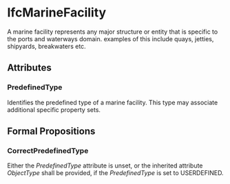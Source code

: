 # IfcMarineFacility

A marine facility represents any major structure or entity that is specific to the ports and waterways domain. examples of this include quays, jetties, shipyards, breakwaters etc.
<!-- end of short definition -->


## Attributes

### PredefinedType
Identifies the predefined type of a marine facility. This type may associate additional specific property sets.

## Formal Propositions

### CorrectPredefinedType
Either the _PredefinedType_ attribute is unset, or the inherited attribute _ObjectType_ shall be provided, if the _PredefinedType_ is set to USERDEFINED.
